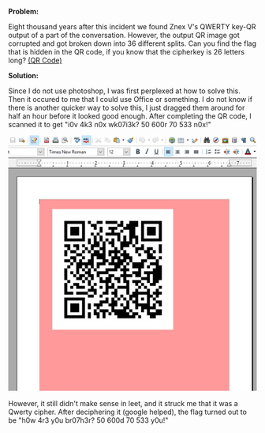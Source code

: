 <b>Problem:</b>

Eight thousand years after this incident we found Znex V's QWERTY key-QR output of a part of the conversation. 
However, the output QR image got corrupted and got broken down into 36 different splits. 
Can you find the flag that is hidden in the QR code, if you know that the cipherkey is 26 letters long? <a href="https://github.com/indraniljana/H4CKN1T_writeup_2016/blob/master/QWERTY-QR/Q5.zip">(QR Code)</a>



<b>Solution:</b>

Since I do not use photoshop, I was first perplexed at how to solve this. Then it occured to me that I could use Office or something.
I do not know if there is another quicker way to solve this, I just dragged them around for half an hour before it looked good enough.
After completing the QR code, I scanned it to get "i0v 4k3 n0x wk07i3k? 50 600r 70 533 n0x!"

<img src="https://github.com/indraniljana/H4CKN1T_writeup_2016/blob/master/QWERTY-QR/Q5.JPG" />

However, it still didn't make sense in leet, and it struck me that it was a Qwerty cipher.
After deciphering it (google helped), the flag turned out to be "h0w 4r3 y0u br07h3r? 50 600d 70 533 y0u!"
